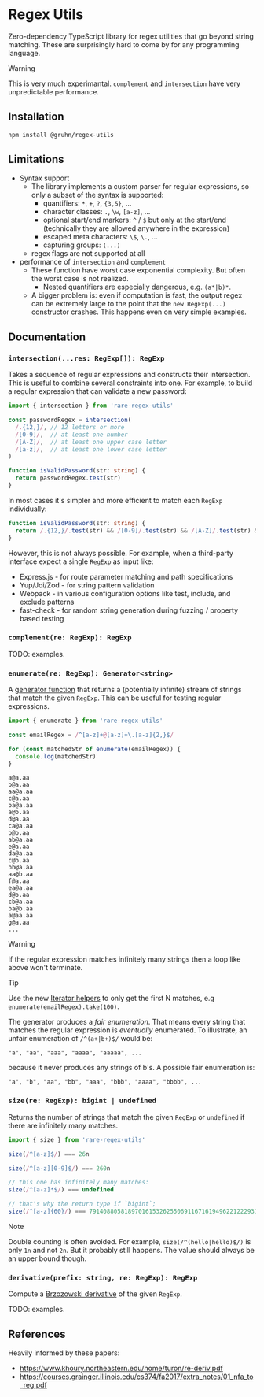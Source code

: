 # Regex Utils

Zero-dependency TypeScript library for regex utilities that go beyond string matching.
These are surprisingly hard to come by for any programming language.

> [!WARNING]
> This is very much experimantal. `complement` and `intersection` have very 
> unpredictable performance.

## Installation

```bash
npm install @gruhn/regex-utils
```

## Limitations

* Syntax support
  - The library implements a custom parser for regular expressions,
    so only a subset of the syntax is supported:
    - quantifiers: `*`, `+`, `?`, `{3,5}`, ...
    - character classes: `.`, `\w`, `[a-z]`, ...
    - optional start/end markers: `^` / `$` but only at the start/end
      (technically they are allowed anywhere in the expression)
    - escaped meta characters: `\$`, `\.`, ...
    - capturing groups: `(...)`
  - regex flags are not supported at all
* performance of `intersection` and `complement`
  - These function have worst case exponential complexity.
    But often the worst case is not realized.
    - Nested quantifiers are especially dangerous, e.g. `(a*|b)*`.
  - A bigger problem is: even if computation is fast,
    the output regex can be extremely large to the point that
    the `new RegExp(...)` constructor crashes.
    This happens even on very simple examples.

## Documentation

### `intersection(...res: RegExp[]): RegExp`

Takes a sequence of regular expressions and constructs their intersection.
This is useful to combine several constraints into one. 
For example, to build a regular expression that can validate a new password:

```typescript
import { intersection } from 'rare-regex-utils'

const passwordRegex = intersection(
  /.{12,}/, // 12 letters or more
  /[0-9]/,  // at least one number
  /[A-Z]/,  // at least one upper case letter   
  /[a-z]/,  // at least one lower case letter
)

function isValidPassword(str: string) {
  return passwordRegex.test(str)
}
```

In most cases it's simpler and more efficient to match each `RegExp` individually:

```typescript
function isValidPassword(str: string) {
  return /.{12,}/.test(str) && /[0-9]/.test(str) && /[A-Z]/.test(str) && /[a-z]/.test(str)
}
```

However, this is not always possible. 
For example, when a third-party interface expect a single `RegExp` as input like:
* Express.js - for route parameter matching and path specifications
* Yup/Joi/Zod - for string pattern validation
* Webpack - in various configuration options like test, include, and exclude patterns
* fast-check - for random string generation during fuzzing / property based testing

### `complement(re: RegExp): RegExp`

TODO: examples.

### `enumerate(re: RegExp): Generator<string>`

A [generator function](https://developer.mozilla.org/en-US/docs/Web/JavaScript/Reference/Statements/function*)
that returns a (potentially infinite) stream of strings that match the given `RegExp`.
This can be useful for testing regular expressions.

```typescript
import { enumerate } from 'rare-regex-utils'

const emailRegex = /^[a-z]+@[a-z]+\.[a-z]{2,}$/

for (const matchedStr of enumerate(emailRegex)) {
  console.log(matchedStr)
}
```
```
a@a.aa
b@a.aa
aa@a.aa
c@a.aa
ba@a.aa
a@b.aa
d@a.aa
ca@a.aa
b@b.aa
ab@a.aa
e@a.aa
da@a.aa
c@b.aa
bb@a.aa
aa@b.aa
f@a.aa
ea@a.aa
d@b.aa
cb@a.aa
ba@b.aa
a@aa.aa
g@a.aa
...
```

> [!WARNING]
> If the regular expression matches infinitely many strings then a loop like above won't terminate.

> [!TIP]
> Use the new [Iterator helpers](https://developer.mozilla.org/en-US/docs/Web/JavaScript/Reference/Global_Objects/Iterator/take)
> to only get the first N matches, e.g `enumerate(emailRegex).take(100)`.

The generator produces a _fair enumeration_.
That means every string that matches the regular expression is _eventually_ enumerated.
To illustrate, an unfair enumeration of `/^(a+|b+)$/` would be:
```
"a", "aa", "aaa", "aaaa", "aaaaa", ...
```
because it never produces any strings of b's.
A possible fair enumeration is:
```
"a", "b", "aa", "bb", "aaa", "bbb", "aaaa", "bbbb", ...
```

### `size(re: RegExp): bigint | undefined`

Returns the number of strings that match the given `RegExp` or `undefined` if there are infinitely many matches.

```typescript
import { size } from 'rare-regex-utils'

size(/^[a-z]$/) === 26n

size(/^[a-z][0-9]$/) === 260n

// this one has infinitely many matches:
size(/^[a-z]*$/) === undefined

// that's why the return type if `bigint`;
size(/^[a-z]{60}/) === 7914088058189701615326255069116716194962212229317838559326167922356251403772678373376n 
```

> [!NOTE]
> Double counting is often avoided. 
> For example, `size(/^(hello|hello)$/)` is only `1n` and not `2n`.
> But it probably still happens.
> The value should always be an upper bound though.

### `derivative(prefix: string, re: RegExp): RegExp`

Compute a [Brzozowski derivative](https://en.wikipedia.org/wiki/Brzozowski_derivative) of the given `RegExp`.

TODO: examples.

<!--

## Todo Utilities

* recognize regex prone to catastrophic backtracking
  - https://www.regular-expressions.info/catastrophic.html
  - https://www.youtube.com/watch?v=DDe-S3uef2w
* check equivalence of two regex or find counterexample string

-->

## References

Heavily informed by these papers:
- https://www.khoury.northeastern.edu/home/turon/re-deriv.pdf
- https://courses.grainger.illinois.edu/cs374/fa2017/extra_notes/01_nfa_to_reg.pdf
